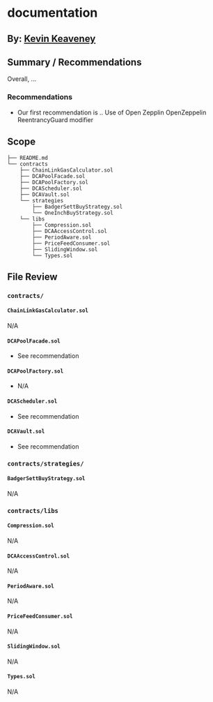 # documentation
## By: [Kevin Keaveney](https://github.com/kkeaveney)

## Summary / Recommendations
Overall, ...

### Recommendations
* Our first recommendation is .. Use of Open Zepplin OpenZeppelin ReentrancyGuard modifier


## Scope
```
├── README.md
└── contracts
    ├── ChainLinkGasCalculator.sol
    ├── DCAPoolFacade.sol
    ├── DCAPoolFactory.sol
    ├── DCAScheduler.sol
    ├── DCAVault.sol
    └── strategies
        ├── BadgerSettBuyStrategy.sol
        └── OneInchBuyStrategy.sol
    └── libs
        ├── Compression.sol
        ├── DCAAccessControl.sol
        ├── PeriodAware.sol
        ├── PriceFeedConsumer.sol
        ├── SlidingWindow.sol
        └── Types.sol
```

## File Review
### `contracts/`
#### `ChainLinkGasCalculator.sol`
N/A
#### `DCAPoolFacade.sol`
* See recommendation
#### `DCAPoolFactory.sol`
* N/A
#### `DCAScheduler.sol`
* See recommendation
#### `DCAVault.sol`
* See recommendation

### `contracts/strategies/`
#### `BadgerSettBuyStrategy.sol`
N/A
### `contracts/libs`
#### `Compression.sol`
N/A
#### `DCAAccessControl.sol`
N/A
#### `PeriodAware.sol`
N/A
#### `PriceFeedConsumer.sol`
N/A
#### `SlidingWindow.sol`
N/A
#### `Types.sol`
N/A
